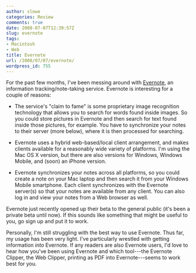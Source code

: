 ```yaml
---
author: slowe
categories: Review
comments: true
date: 2008-07-07T12:39:57Z
slug: evernote
tags:
- Macintosh
- Web
title: Evernote
url: /2008/07/07/evernote/
wordpress_id: 755
---
```


For the past few months, I've been messing around with [Evernote](http://www.evernote.com/), an information tracking/note-taking service. Evernote is interesting for a couple of reasons:

* The service's "claim to fame" is some proprietary image recognition technology that allows you to search for words found inside images. So you could store pictures in Evernote and then search for text found inside those pictures, for example. You have to synchronize your notes to their server (more below), where it is then processed for searching.

* Evernote uses a hybrid web-based/local client arrangement, and makes clients available for a reasonably wide variety of platforms. I'm using the Mac OS X version, but there are also versions for Windows, Windows Mobile, and (soon) an iPhone version.

* Evernote synchronizes your notes across all platforms, so you could create a note on your Mac laptop and then search it from your Windows Mobile smartphone. Each client synchronizes with the Evernote server(s) so that your notes are available from any client. You can also log in and view your notes from a Web browser as well.

Evernote just recently opened up their beta to the general public (it's been a private beta until now). If this sounds like something that might be useful to you, go sign up and put it to work.

Personally, I'm still struggling with the best way to use Evernote. Thus far, my usage has been very light. I've particularly wrestled with getting information _into_ Evernote. If any readers are also Evernote users, I'd love to hear how you've been using Evernote and which tool---the Evernote Clipper, the Web Clipper, printing as PDF into Evernote---seems to work best for you.
